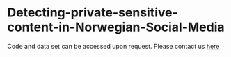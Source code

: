 # Detecting-private-sensitive-content-in-Norwegian-Social-Media
Code and data set can be accessed upon request. Please contact us [here](mailto:haldisborgen@gmail.com)


